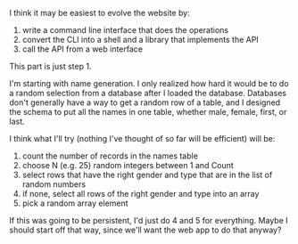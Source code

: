 I think it may be easiest to evolve the website by:

 1. write a command line interface that does the operations
 2. convert the CLI into a shell and a library that implements the API
 3. call the API from a web interface

This part is just step 1.

I'm starting with name generation. I only realized how hard it would
be to do a random selection from a database after I loaded the database.
Databases don't generally have a way to get a random row of a table,
and I designed the schema to put all the names in one table, whether
male, female, first, or last.

I think what I'll try (nothing I've thought of so far will be efficient)
will be:

 1. count the number of records in the names table
 2. choose N (e.g. 25) random integers between 1 and Count
 3. select rows that have the right gender and type that are in the list of random numbers
 4. if none, select all rows of the right gender and type into an array
 5. pick a random array element

If this was going to be persistent, I'd just do 4 and 5 for everything. Maybe
I should start off that way, since we'll want the web app to do that anyway?


